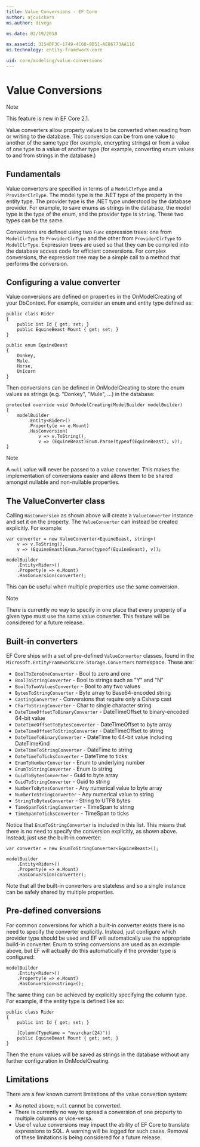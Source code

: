 ```yaml
---
title: Value Conversions - EF Core
author: ajcvickers
ms.author: divega

ms.date: 02/19/2018

ms.assetid: 3154BF3C-1749-4C60-8D51-AE86773AA116
ms.technology: entity-framework-core

uid: core/modeling/value-conversions
---
```

# Value Conversions

> [!NOTE]  
> This feature is new in EF Core 2.1.

Value converters allow property values to be converted when reading from or writing to the database. This conversion can be from one value to another of the same type (for example, encrypting strings) or from a value of one type to a value of another type (for example, converting enum values to and from strings in the database.)

## Fundamentals

Value converters are specified in terms of a `ModelClrType` and a `ProviderClrType`. The model type is the .NET type of the property in the entity type. The provider type is the .NET type understood by the database provider. For example, to save enums as strings in the database, the model type is the type of the enum, and the provider type is `String`. These two types can be the same.

Conversions are defined using two `Func` expression trees: one from `ModelClrType` to `ProviderClrType` and the other from `ProviderClrType` to `ModelClrType`. Expression trees are used so that they can be compiled into the database access code for efficient conversions. For complex conversions, the expression tree may be a simple call to a method that performs the conversion.

## Configuring a value converter

Value conversions are defined on properties in the OnModelCreating of your DbContext. For example, consider an enum and entity type defined as:
```Csharp
public class Rider
{
    public int Id { get; set; }
    public EquineBeast Mount { get; set; }
}

public enum EquineBeast
{
    Donkey,
    Mule,
    Horse,
    Unicorn
}
```
Then conversions can be defined in OnModelCreating to store the enum values as strings (e.g. "Donkey", "Mule", ...) in the database:
```Csharp
protected override void OnModelCreating(ModelBuilder modelBuilder)
{
    modelBuilder
        .Entity<Rider>()
        .Property(e => e.Mount)
        .HasConversion(
            v => v.ToString(),
            v => (EquineBeast)Enum.Parse(typeof(EquineBeast), v));
}
```
> [!NOTE]  
> A `null` value will never be passed to a value converter. This makes the implementation of conversions easier and allows them to be shared amongst nullable and non-nullable properties.

## The ValueConverter class

Calling `HasConversion` as shown above will create a `ValueConverter` instance and set it on the property. The `ValueConverter` can instead be created explicitly. For example:
```Csharp
var converter = new ValueConverter<EquineBeast, string>(
    v => v.ToString(),
    v => (EquineBeast)Enum.Parse(typeof(EquineBeast), v));

modelBuilder
    .Entity<Rider>()
    .Property(e => e.Mount)
    .HasConversion(converter);
```
This can be useful when multiple properties use the same conversion.

> [!NOTE]  
> There is currently no way to specify in one place that every property of a given type must use the same value converter. This feature will be considered for a future release.

## Built-in converters

EF Core ships with a set of pre-defined `ValueConverter` classes, found in the `Microsoft.EntityFrameworkCore.Storage.Converters` namespace. These are:
* `BoolToZeroOneConverter` - Bool to zero and one
* `BoolToStringConverter` - Bool to strings such as "Y" and "N"
* `BoolToTwoValuesConverter` - Bool to any two values
* `BytesToStringConverter` - Byte array to Base64-encoded string
* `CastingConverter` - Conversions that require only a Csharp cast
* `CharToStringConverter` - Char to single character string
* `DateTimeOffsetToBinaryConverter` - DateTimeOffset to binary-encoded 64-bit value
* `DateTimeOffsetToBytesConverter` - DateTimeOffset to byte array
* `DateTimeOffsetToStringConverter` - DateTimeOffset to string
* `DateTimeToBinaryConverter` - DateTime to 64-bit value including DateTimeKind
* `DateTimeToStringConverter` - DateTime to string
* `DateTimeToTicksConverter` - DateTime to ticks
* `EnumToNumberConverter` - Enum to underlying number
* `EnumToStringConverter` - Enum to string
* `GuidToBytesConverter` - Guid to byte array
* `GuidToStringConverter` - Guid to string
* `NumberToBytesConverter` - Any numerical value to byte array
* `NumberToStringConverter` - Any numerical value to string
* `StringToBytesConverter` - String to UTF8 bytes
* `TimeSpanToStringConverter` - TimeSpan to string
* `TimeSpanToTicksConverter` - TimeSpan to ticks

Notice that `EnumToStringConverter` is included in this list. This means that there is no need to specify the conversion explicitly, as shown above. Instead, just use the built-in converter:
```Csharp
var converter = new EnumToStringConverter<EquineBeast>();

modelBuilder
    .Entity<Rider>()
    .Property(e => e.Mount)
    .HasConversion(converter);
```
Note that all the built-in converters are stateless and so a single instance can be safely shared by multiple properties.

## Pre-defined conversions

For common conversions for which a built-in converter exists there is no need to specify the converter explicitly. Instead, just configure which provider type should be used and EF will automatically use the appropriate build-in converter. Enum to string conversions are used as an example above, but EF will actually do this automatically if the provider type is configured:
```Csharp
modelBuilder
    .Entity<Rider>()
    .Property(e => e.Mount)
    .HasConversion<string>();
```
The same thing can be achieved by explicitly specifying the column type. For example, if the entity type is defined like so:
```Csharp
public class Rider
{
    public int Id { get; set; }

    [Column(TypeName = "nvarchar(24)")]
    public EquineBeast Mount { get; set; }
}
```
Then the enum values will be saved as strings in the database without any further configuration in OnModelCreating.

## Limitations

There are a few known current limitations of the value convertion system:
* As noted above, `null` cannot be converted.
* There is currently no way to spread a conversion of one property to multiple columns or vice-versa.
* Use of value conversions may impact the ability of EF Core to translate expressions to SQL. A warning will be logged for such cases.
Removal of these limitations is being considered for a future release.
